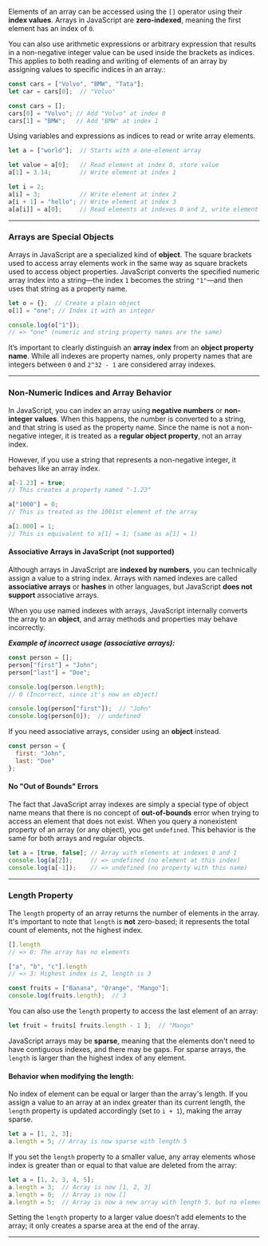 

Elements of an array can be accessed using the `[]` operator using their **index values**. Arrays in JavaScript are **zero-indexed**, meaning the first element has an index of `0`. 

You can also use arithmetic expressions or arbitrary expression that results in a non-negative integer value can be used inside the brackets as indices. This applies to both reading and writing of elements of an array by assigning values to specific indices in an array.:

```js
const cars = ["Volvo", "BMW", "Tata"];
let car = cars[0];  // "Volvo"
```

```js
const cars = [];
cars[0] = "Volvo"; // Add "Volvo" at index 0
cars[1] = "BMW";   // Add "BMW" at index 1
```

Using variables and expressions as indices to read or write array elements.

```js
let a = ["world"];  // Starts with a one-element array

let value = a[0];   // Read element at index 0, store value
a[1] = 3.14;        // Write element at index 1

let i = 2;
a[i] = 3;           // Write element at index 2
a[i + 1] = "hello"; // Write element at index 3
a[a[i]] = a[0];     // Read elements at indexes 0 and 2, write element at index 3
```

---

### Arrays are Special Objects

Arrays in JavaScript are a specialized kind of **object**. The square brackets used to access array elements work in the same way as square brackets used to access object properties. JavaScript converts the specified numeric array index into a string—the index `1` becomes the string `"1"`—and then uses that string as a property name.

```js
let o = {};  // Create a plain object
o[1] = "one"; // Index it with an integer

console.log(o["1"]); 
// => "one" (numeric and string property names are the same)
```

It’s important to clearly distinguish an **array index** from an **object property name**. While all indexes are property names, only property names that are integers between `0` and `2^32 - 1` are considered array indexes.

---

### Non-Numeric Indices and Array Behavior

In JavaScript, you can index an array using **negative numbers** or **non-integer values**. When this happens, the number is converted to a string, and that string is used as the property name. Since the name is not a non-negative integer, it is treated as a **regular object property**, not an array index.

However, if you use a string that represents a non-negative integer, it behaves like an array index.

```js
a[-1.23] = true;  
// This creates a property named "-1.23"

a["1000"] = 0;     
// This is treated as the 1001st element of the array

a[1.000] = 1;      
// This is equivalent to a[1] = 1; (same as a[1] = 1)
```

#### **Associative Arrays in JavaScript (not supported)**

Although arrays in JavaScript are **indexed by numbers**, you can technically assign a value to a string index. Arrays with named indexes are called **associative arrays** or **hashes** in other languages, but JavaScript **does not support** associative arrays. 

When you use named indexes with arrays, JavaScript internally converts the array to an **object**, and array methods and properties may behave incorrectly.

***Example of incorrect usage (associative arrays):***
```js
const person = [];
person["first"] = "John";
person["last"] = "Doe";

console.log(person.length);  
// 0 (Incorrect, since it's now an object)

console.log(person["first"]);  // "John"
console.log(person[0]);  // undefined
```

If you need associative arrays, consider using an **object** instead.
```js
const person = {
  first: "John",
  last: "Doe"
};

```

#### No "Out of Bounds" Errors

The fact that JavaScript array indexes are simply a special type of object name means that there is no concept of **out-of-bounds** error when trying to access an element that does not exist. When you query a nonexistent property of an array (or any object), you get `undefined`. This behavior is the same for both arrays and regular objects.

```js
let a = [true, false]; // Array with elements at indexes 0 and 1
console.log(a[2]);     // => undefined (no element at this index)
console.log(a[-1]);    // => undefined (no property with this name)
```

---

### **Length Property**

The `length` property of an array returns the number of elements in the array. It's important to note that `length` is **not** zero-based; it represents the total count of elements, not the highest index.

```js
[].length
// => 0: The array has no elements

["a", "b", "c"].length 
// => 3: Highest index is 2, length is 3
```

```js
const fruits = ["Banana", "Orange", "Mango"];
console.log(fruits.length);  // 3
```

You can also use the `length` property to access the last element of an array:

```js
let fruit = fruits[ fruits.length - 1 ];  // "Mango"
```

JavaScript arrays may be **sparse**, meaning that the elements don't need to have contiguous indexes, and there may be gaps. For sparse arrays, the `length` is larger than the highest index of any element.

#### Behavior when modifying the length:

No index of element can be equal or larger than the array's length. If you assign a value to an array at an index greater than its current length, the `length` property is updated accordingly (set to `i + 1`), making the array sparse.

```js
let a = [1, 2, 3];
a.length = 5; // Array is now sparse with length 5
```

If you set the `length` property to a smaller value, any array elements whose index is greater than or equal to that value are deleted from the array:

```js
let a = [1, 2, 3, 4, 5];
a.length = 3;  // Array is now [1, 2, 3]
a.length = 0;  // Array is now []
a.length = 5;  // Array is now a new array with length 5, but no elements
```

Setting the `length` property to a larger value doesn’t add elements to the array; it only creates a sparse area at the end of the array.

---
